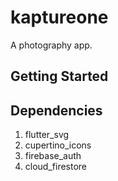 # kaptureone

A photography app.

## Getting Started

## Dependencies
1. flutter_svg
2. cupertino_icons
3. firebase_auth
4. cloud_firestore